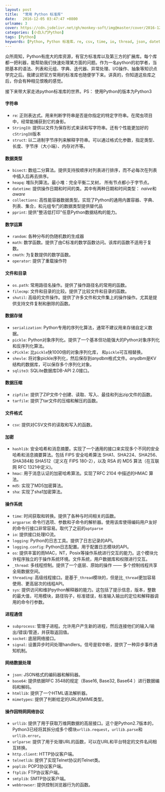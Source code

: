 ```yaml
---
layout: post
title:  "常用 Python 标准库"
date:   2016-12-05 03:47:47 +0800
urlname: 3
cover: https://cdn.jsdelivr.net/gh/monkey-soft/img@master/cover/2016-12-05.jpg
categories: [小白入门Python]
tags: [Python]
keywords: [Python, Python 标准库，re, csv, time, io, thread, json, datetime]
---
```

众所周知，Python有庞大的库资源，有官方标准库以及第三方的扩展库。每个库都一把利器，能帮助我们快速处理某方面的问题。作为一名python的初学者，当把基本的语法、列表和元组、字典、迭代器、异常处理、I/O操作、抽象等知识点学完之后。我建议把官方常用的标准库也随便学下来。讲真的，你知道这些库之后，你会有种相见恨晚的感觉。

接下来带大家走进python标准库的世界。PS： 使用Python的版本为Python3
<!-- more -->
#### 字符串 
* `re`: 正则表达式。用来判断字符串是否是你指定的特定字符串。在爬虫项目中，经常能捕获到它的身影。
* `StringIO`: 提供以文件为保存形式来读和写字符串。还有个性能更加好的`cStringIO`版本
* `struct`: 以二进制字节序列来解释字符串。可以通过格式化参数，指定类型、长度、字节序（大小端）、内存对齐等。

#### 数据类型
* `bisect`: 数组二分算法。提供支持按顺序对列表进行排序，而不必每次在列表中插入后再去排序。
* `heapq`: 堆队列算法。最小堆：完全平衡二叉树， 所有节点都小于字节点。
* `datetime`: 提供操作日期和时间的类。其中有两种日期和时间类型： *naive*和*aware* 
* `collections`: 高性能容器数据类型。实现了Python的通用内置容器、字典、列表、集合，和元组专门的数据类型提供替代品
* `pprint`: 提供"整洁低打印"任意Python数据结构的能力。

#### 数学运算
* `random`: 各种分布的伪随机数的生成器
* `math`: 数学函数。提供了由C标准的数学函数访问。该库的函数不适用于复数。
* `cmath`: 为复数提供的数学函数。
* `operator`: 提供了重载操作符

#### 文件和目录
* `os.path`: 常用路径名操作。提供了操作路径名的常用的函数。
* `filecmp`: 文件和目录的比较。提供了比较文件和目录的函数。
* `shutil`: 高级的文件操作。提供了许多文件和文件集上的操作操作。尤其是提供支持文件复制和删除的函数。

#### 数据存储
* `serialization`: Python专用的序列化算法，通常不建议用来存储自定义数据。
* `pickle`: Python对象序列化。提供了一个基本但功能强大的Python对象序列化和反序列化算法。
* `cPickle`: 比`pickle`快1000倍的对象序列化库， 和`pickle`可互相替换。
* `shevle`: 将对象pickle序列化，然后保存到*anydbm*格式文件。*anydbm*是KV结构的数据库，可以保存多个序列化对象。
* `sqlite3`: SQLite数据库DB-API 2.0接口。

#### 数据压缩
* `zipfile`: 提供了ZIP文件个创建、读取、写入、最佳和列出zip文件的函数。
* `tarfile`: 提供了tar文件的压缩和解压的函数。

#### 文件格式
* `csv`: 提供对CSV文件的读取和写入的函数。

#### 加密
* `hashlib`: 安全哈希和消息摘要。实现了一个通用的接口来实现多个不同的安全哈希和消息摘要算法。包括 FIPS 安全哈希算法 SHA1、SHA224、SHA256、SHA384和 SHA512（定义在 FIPS 180-2），以及 RSA 的 MD5 算法（在互联网 RFC 1321中定义)。
* `hmac`: 用于消息认证的加密哈希算法。实现了RFC 2104 中描述的HMAC 算法。
* `md5`: 实现了MD5加密算法。
* `sha`: 实现了sha1加密算法。

#### 操作系统
* `time`: 时间获取和转换。提供了各种与时间相关的函数。
* `argparse`: 命令行选项、参数和子命令的解析器。使用该库使得编码用户友好的命令行接口非常容易。取代了之前的`optparse`
* `io`: 提供接口处理IO流。
* `logging`: Python的日志工具。提供了日志记录的API。
* `logging.config`: Python日志配置。用于配置日志模块的API。
* `os`: 提供丰富的雨MAC，NT，Posix等操作系统进行交互的能力。这个模块允许程序独立的于操作系统环境。文件系统，用户数据库和权限进行交互。
* `_thread`: 多线程控制。提供了一个底层、原始的操作 —— 多个控制线程共享全局数据空间。
* `threading`: 高级线程接口。是基于`_thread`模块的，但是比`_thread`更加容易使用、更高层次的线程API。
* `sys`: 提供访问和维护python解释器的能力。这包括了提示信息，版本，整数的最大值，可用模块，路径钩子，标准错误，标准输入输出的定位和解释器调用的命令行参数。

#### 进程通信
* `subprocess`: 管理子进程。允许用户产生新的进程，然后连接他们的输入/输出/错误/管道，并获取返回值。
* `socket`: 底层网络接口。
* `signal`: 设置异步时间处理handlers。信号是软中断，提供了一种异步事件通知机制。

#### 网络数据处理
* `json`: JSON格式的编码器和解码器。
* `base64`: 提供依据RFC 3548的规定（Base16, Base32, Base64 ）进行数据编码和解码。
* `htmllib`: 提供了一个HTML语法解析器。
* `mimetypes`: 提供了判断给定的URL的MIME类型。

#### 操作因特网网络协议
* `urllib`: 提供了用于获取万维网数据的高层接口。这个是Python2.7版本的，Python3已经将其拆分成多个模块`urllib.request`，`urllib.parse`和`urllib.error`。
* `urlparse`: 提供了用于处理URL的函数，可以在URL和平台特定的文件名间相互转换。
* `http.client`: HTTP协议客户端。
* `telnetlib`: 提供了实现Telnet协议的Telnet类。
* `poplib`: POP3协议客户端。
* `ftplib`: FTP协议客户端。
* `smtplib`: SMTP协议客户端。
* `webbrowser`: 提供控制浏览器行为的函数。

